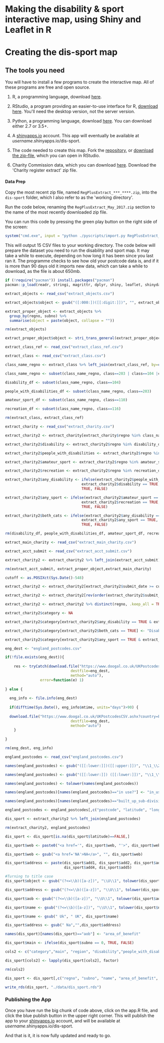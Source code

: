 Making the disability & sport interactive map, using Shiny and Leaflet in R
================

Creating the dis-sport map
==========================

The tools you need
------------------

You will have to install a few programs to create the interactive map. All of these programs are free and open source.

1.  R, a programming language, download [here](https://cran.r-project.org/).

2.  RStudio, a program providing an easier-to-use interface for R, [download here](https://www.rstudio.com/products/RStudio/). You'll need the desktop version, not the server version.

3.  Python, a programming language, download [here](https://www.python.org/downloads/windows/). You can download either 2.7 or 3.5+.

4.  A [shinyapps.io](http://www.shinyapps.io/) account. This app will eventually be available at *username*.shinyapps.io/dis-sport.

5.  The code needed to create this map. Fork the [repository](https://github.com/disabilityrightsUK/dis-sport), or [download the zip-file](https://github.com/disabilityrightsUK/dis-sport/archive/master.zip), which you can open in RStudio.

6.  Charity Commission data, which you can download [here](http://data.charitycommission.gov.uk/). Download the 'Charity register extract' zip file.

#### Data Prep

Copy the most recent zip file, named `RegPlusExtract_***_****.zip`, into the `dis-sport` folder, which I also refer to as the 'working directory'.

Run the code below, renaming the `RegPlusExtract_May_2017.zip` section to the name of the most recently downloaded zip file.

You can run this code by pressing the green play button on the right side of the screen:

``` r
system("cmd.exe", input = "python ./pyscripts/import.py RegPlusExtract_May_2017.zip")
```

This will output 15 CSV files to your working directory. The code below will prepare the dataset you need to run the disability and sport map. It may take a while to execute, depending on how long it has been since you last ran it. The programme checks to see how old your postcode data is, and if it is more than 90 days old it imports new data, which can take a while to download, as the file is about 650mb.

``` r
if (!require("pacman")) install.packages("pacman")
pacman::p_load(readr, stringi, magrittr, dplyr, shiny, leaflet, shinydashboard, DT, shinyjs)

extract_objects <- read_csv("extract_objects.csv")

extract_objects$object <- gsub("([:000:])([[:digit:]])", "", extract_objects$object)

extract_proper_object <- extract_objects %>% 
  group_by(regno, subno) %>% 
  summarise(object = paste(object, collapse = ""))

rm(extract_objects)

extract_proper_object$object <- stri_trans_general(extract_proper_object$object, id = "Title")

extract_class_ref <- read_csv("extract_class_ref.csv")

extract_class <- read_csv("extract_class.csv")

class_name_regno <- extract_class %>% left_join(extract_class_ref, by=c("class"="classno"))

class_name_regno <- subset(class_name_regno, class==203 | class==104 |class==110 |class==116)

disability_df <- subset(class_name_regno, class==104)

people_with_disabilities_df <- subset(class_name_regno, class==203)

amateur_sport_df <- subset(class_name_regno, class==110)

recreation_df <- subset(class_name_regno, class==116)

rm(extract_class, extract_class_ref)

extract_charity <- read_csv("extract_charity.csv")

extract_charity2 <- extract_charity[extract_charity$regno %in% class_name_regno$regno,]

extract_charity2$disability <- extract_charity2$regno %in% disability_df$regno

extract_charity2$people_with_disabilities <- extract_charity2$regno %in% people_with_disabilities_df$regno

extract_charity2$amateur_sport <- extract_charity2$regno %in% amateur_sport_df$regno

extract_charity2$recreation <- extract_charity2$regno %in% recreation_df$regno

extract_charity2$any_disability <- ifelse(extract_charity2$people_with_disabilities == TRUE |
                                   extract_charity2$disability == TRUE,
                                   TRUE, FALSE)

extract_charity2$any_sport <- ifelse(extract_charity2$amateur_sport == TRUE |
                                   extract_charity2$recreation == TRUE,
                                   TRUE, FALSE)

extract_charity2$both_cats <- ifelse(extract_charity2$any_disability == TRUE &
                                   extract_charity2$any_sport == TRUE,
                                   TRUE, FALSE)

rm(disability_df, people_with_disabilities_df, amateur_sport_df, recreation_df, extract_charity, class_name_regno)

extract_main_charity <- read_csv("extract_main_charity.csv")

extract_acct_submit <- read_csv("extract_acct_submit.csv")

extract_charity2 <- extract_charity2 %>% left_join(extract_acct_submit) %>% left_join(extract_proper_object) %>% left_join(extract_main_charity)

rm(extract_acct_submit, extract_proper_object,extract_main_charity)

cutoff <- as.POSIXct(Sys.Date()-548)

extract_charity2 <- extract_charity2[extract_charity2$submit_date >= cutoff & is.na(extract_charity2$submit_date)==FALSE, ]

extract_charity2 <- extract_charity2[rev(order(extract_charity2$submit_date)),]

extract_charity2 <- extract_charity2 %>% distinct(regno, .keep_all = TRUE)

extract_charity2$category <- NA

extract_charity2$category[extract_charity2$any_disability == TRUE & extract_charity2$both_cats==FALSE] <- "Disability"

extract_charity2$category[extract_charity2$both_cats == TRUE] <- "Disability and Sport"

extract_charity2$category[extract_charity2$any_sport == TRUE & extract_charity2$both_cats==FALSE] <- "Sport"

eng_dest <- "england_postcodes.csv"

if(!file.exists(eng_dest)){
  
    res <- tryCatch(download.file("https://www.doogal.co.uk/UKPostcodesCSV.ashx?country=England",
                              destfile=eng_dest,
                              method="auto"),
                error=function(e) 1)
    
} else {
  
  eng_info <- file.info(eng_dest)
  
  if(difftime(Sys.Date(), eng_info$mtime, units="days")>90) {
  
  download.file("https://www.doogal.co.uk/UKPostcodesCSV.ashx?country=England",
                              destfile=eng_dest,
                              method="auto")
    }
  
}

rm(eng_dest, eng_info)

england_postcodes <- read_csv("england_postcodes.csv")

names(england_postcodes) <- gsub("([[:lower:]])([[:upper:]])", "\\1_\\2", names(england_postcodes))

names(england_postcodes) <- gsub("([[:lower:]]) ([[:lower:]])", "\\1_\\2", names(england_postcodes))

names(england_postcodes) <- tolower(names(england_postcodes))

names(england_postcodes)[names(england_postcodes)=="in use?"] <- "in_use"

names(england_postcodes)[names(england_postcodes)=="built_up_sub-division"] <- "built_up_subdivision"

england_postcodes <- england_postcodes[,c("postcode", "latitude", "longitude", "region", "district")]

dis_sport <- extract_charity2 %>% left_join(england_postcodes)

rm(extract_charity2, england_postcodes)

dis_sport <- dis_sport[is.na(dis_sport$latitude)==FALSE,]

dis_sport$web <- paste0("<a href='", dis_sport$web, "'>", dis_sport$web, "</a>")

dis_sport$web <- gsub("<a href='NA'>NA</a>", "", dis_sport$web)

dis_sport$address <- paste(dis_sport$add1, dis_sport$add2, dis_sport$add3,
                           dis_sport$add4, dis_sport$add5)

#Turning to title case
dis_sport$object <- gsub("(?<=\\b)([a-z])", "\\U\\1", tolower(dis_sport$object), perl=TRUE)

dis_sport$address <- gsub("(?<=\\b)([a-z])", "\\U\\1", tolower(dis_sport$address), perl=TRUE)

dis_sport$aob <- gsub("(?<=\\b)([a-z])", "\\U\\1", tolower(dis_sport$aob), perl=TRUE)

dis_sport$name <- gsub("(?<=\\b)([a-z])", "\\U\\1", tolower(dis_sport$name), perl=TRUE)

dis_sport$name <- gsub(" Uk", " UK", dis_sport$name)

dis_sport$address <- gsub(" Na","",dis_sport$address)

names(dis_sport)[names(dis_sport)=="aob"] <- "area_of_benefit"

dis_sport$main <- ifelse(dis_sport$subno == 0, TRUE, FALSE)

cols2 <- c("category","main", "region", "disability","people_with_disabilities","amateur_sport", "recreation")

dis_sport[cols2] <- lapply(dis_sport[cols2], factor)

rm(cols2)

dis_sport <- dis_sport[,c("regno", "subno", "name", "area_of_benefit",  "disability", "people_with_disabilities", "amateur_sport", "recreation", "object", "latitude", "longitude", "district","region", "category","address", "web", "phone", "main")]

write_rds(dis_sport, "./data/dis_sport.rds")
```

### Publishing the App

Once you have run the big chunk of code above, click on the app.R file, and click the blue publish button in the upper right corner. This will publish the app to your [shinyapps.io](http://www.shinyapps.io/) account, and will be available at *username*.shinyapps.io/dis-sport.

And that is it, it is now fully updated and ready to go.
